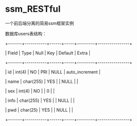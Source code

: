 # ssm_RESTful
一个前后端分离的简易ssm框架实例

数据库users表结构：

+-------+-----------+------+-----+---------+----------------+ 

| Field | Type      | Null | Key | Default | Extra          | 

+-------+-----------+------+-----+---------+----------------+ 

| id    | int(4)    | NO   | PRI | NULL    | auto_increment | 

| name  | char(255) | YES  |     | NULL    |                | 

| sex   | int(4)    | NO   |     | 0       |                | 

| info  | char(255) | YES  |     | NULL    |                | 

| pwd   | char(25)  | YES  |     | NULL    |                | 

+-------+-----------+------+-----+---------+----------------+ 
